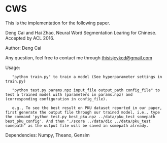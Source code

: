 # CWS

This is the implementation for the following paper.

Deng Cai and Hai Zhao, Neural Word Segmentation Learing for Chinese. Accepted by ACL 2016.

Author: Deng Cai

Any question, feel free to contact me through thisisjcykcd@gmail.com

Usage: 

       "python train.py" to train a model (See hyperparameter settings in train.py)

       "python test.py params.npz input_file output_path config_file" to test a trained model with (parameters in params.npz) and (corresponding configuration in config_file). 
       
       e.g., To see the best result on PKU dataset reported in our paper, first generate the output file through our trained model, i.e., type the command 'python test.py best_pku.npz ../data/pku_test somepath best_pku_config'. And then "./score ../data/dic ../data/pku_test somepath" as the output file will be saved in somepath already.
       
Dependencies: Numpy, Theano, Gensim
